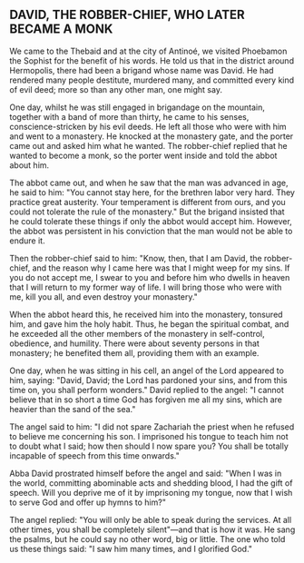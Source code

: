 ## DAVID, THE ROBBER-CHIEF, WHO LATER BECAME A MONK

We came to the Thebaid and at the city of Antinoé, we visited Phoebamon the Sophist for the benefit of his words. He told us that in the district around Hermopolis, there had been a brigand whose name was David. He had rendered many people destitute, murdered many, and committed every kind of evil deed; more so than any other man, one might say. 

One day, whilst he was still engaged in brigandage on the mountain, together with a band of more than thirty, he came to his senses, conscience-stricken by his evil deeds. He left all those who were with him and went to a monastery. He knocked at the monastery gate, and the porter came out and asked him what he wanted. The robber-chief replied that he wanted to become a monk, so the porter went inside and told the abbot about him. 

The abbot came out, and when he saw that the man was advanced in age, he said to him: "You cannot stay here, for the brethren labor very hard. They practice great austerity. Your temperament is different from ours, and you could not tolerate the rule of the monastery." But the brigand insisted that he could tolerate these things if only the abbot would accept him. However, the abbot was persistent in his conviction that the man would not be able to endure it.

Then the robber-chief said to him: "Know, then, that I am David, the robber-chief, and the reason why I came here was that I might weep for my sins. If you do not accept me, I swear to you and before him who dwells in heaven that I will return to my former way of life. I will bring those who were with me, kill you all, and even destroy your monastery." 

When the abbot heard this, he received him into the monastery, tonsured him, and gave him the holy habit. Thus, he began the spiritual combat, and he exceeded all the other members of the monastery in self-control, obedience, and humility. There were about seventy persons in that monastery; he benefited them all, providing them with an example.

One day, when he was sitting in his cell, an angel of the Lord appeared to him, saying: "David, David; the Lord has pardoned your sins, and from this time on, you shall perform wonders." David replied to the angel: "I cannot believe that in so short a time God has forgiven me all my sins, which are heavier than the sand of the sea." 

The angel said to him: "I did not spare Zachariah the priest when he refused to believe me concerning his son. I imprisoned his tongue to teach him not to doubt what I said; how then should I now spare you? You shall be totally incapable of speech from this time onwards." 

Abba David prostrated himself before the angel and said: "When I was in the world, committing abominable acts and shedding blood, I had the gift of speech. Will you deprive me of it by imprisoning my tongue, now that I wish to serve God and offer up hymns to him?" 

The angel replied: "You will only be able to speak during the services. At all other times, you shall be completely silent"—and that is how it was. He sang the psalms, but he could say no other word, big or little. The one who told us these things said: "I saw him many times, and I glorified God."
